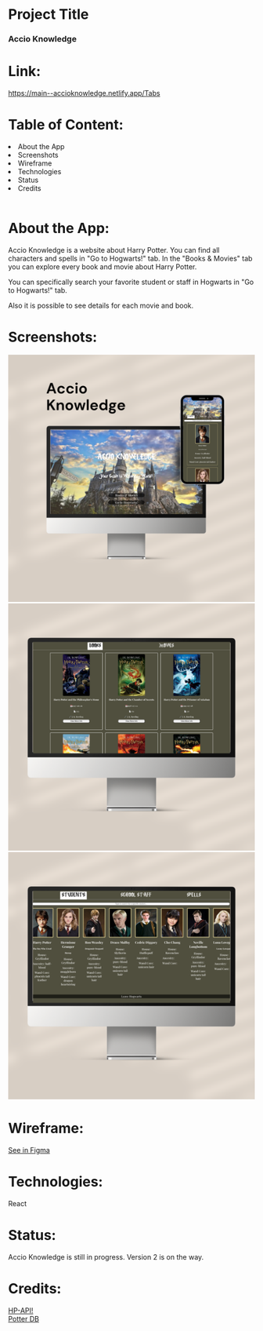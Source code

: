 # Project Title

### Accio Knowledge

# Link:
https://main--accioknowledge.netlify.app/Tabs

# Table of Content:
<li>About the App</li>
<li>Screenshots</li>
<li>Wireframe</li>
<li>Technologies</li>
<li>Status</li>
<li>Credits</li>
<br>

# About the App:
Accio Knowledge is a website about Harry Potter. You can find all characters and spells in "Go to Hogwarts!" tab. In the "Books & Movies" tab you can explore every book and movie about Harry Potter.

You can specifically search your favorite student or staff in Hogwarts in "Go to Hogwarts!" tab.

Also it is possible to see details for each movie and book.

# Screenshots: 
<img src="ss1.png">
<img src="ss2.png">
<img src="ss3.png">

# Wireframe:
[See in Figma](https://www.figma.com/file/m3aahBtsJyUfHJTnJC3BUY/Accio-Knowledge?type=design&node-id=0%3A1&mode=design&t=LE7XuQErrFHztT6w-1)

# Technologies: 
React

# Status:
Accio Knowledge is still in progress. Version 2 is on the way.

# Credits:

[HP-API!](https://hp-api.onrender.com/) <br />
[Potter DB](https://potterdb.com/)